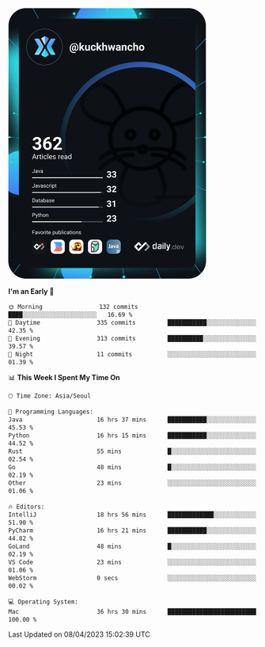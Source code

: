 <a href="https://app.daily.dev/kuckhwancho"><img src="https://github.com/kuckjwi0928/kuckjwi0928/blob/master/devcard.svg" width="400" alt="Kuckjwi Devcard"/></a>

<!--START_SECTION:waka-->
**I'm an Early 🐤** 

```text
🌞 Morning                132 commits         ████░░░░░░░░░░░░░░░░░░░░░   16.69 % 
🌆 Daytime                335 commits         ███████████░░░░░░░░░░░░░░   42.35 % 
🌃 Evening                313 commits         ██████████░░░░░░░░░░░░░░░   39.57 % 
🌙 Night                  11 commits          ░░░░░░░░░░░░░░░░░░░░░░░░░   01.39 % 
```


📊 **This Week I Spent My Time On** 

```text
🕑︎ Time Zone: Asia/Seoul

💬 Programming Languages: 
Java                     16 hrs 37 mins      ███████████░░░░░░░░░░░░░░   45.53 % 
Python                   16 hrs 15 mins      ███████████░░░░░░░░░░░░░░   44.52 % 
Rust                     55 mins             █░░░░░░░░░░░░░░░░░░░░░░░░   02.54 % 
Go                       48 mins             █░░░░░░░░░░░░░░░░░░░░░░░░   02.19 % 
Other                    23 mins             ░░░░░░░░░░░░░░░░░░░░░░░░░   01.06 % 

🔥 Editors: 
IntelliJ                 18 hrs 56 mins      █████████████░░░░░░░░░░░░   51.90 % 
PyCharm                  16 hrs 21 mins      ███████████░░░░░░░░░░░░░░   44.82 % 
GoLand                   48 mins             █░░░░░░░░░░░░░░░░░░░░░░░░   02.19 % 
VS Code                  23 mins             ░░░░░░░░░░░░░░░░░░░░░░░░░   01.06 % 
WebStorm                 0 secs              ░░░░░░░░░░░░░░░░░░░░░░░░░   00.02 % 

💻 Operating System: 
Mac                      36 hrs 30 mins      █████████████████████████   100.00 % 
```


 Last Updated on 08/04/2023 15:02:39 UTC
<!--END_SECTION:waka-->
